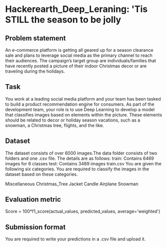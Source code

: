 # Hackerearth_Deep_Leraning: 'Tis STILL the season to be jolly

## Problem statement

An e-commerce platform is getting all geared up for a season clearance sale and plans to leverage social media as the primary channel to reach their audiences. 
The campaign’s target group are individuals/families that have recently posted a picture of their indoor Christmas decor or are traveling during the holidays. 

## Task

You work at a leading social media platform and your team has been tasked to build a product recommendation engine for consumers. As part of the development team, 
your role is to use Deep Learning to develop a model that classifies images based on elements within the picture. These elements should be related to decor or 
holiday season vacations, such as a snowman, a Christmas tree, flights, and the like.

## Dataset

The dataset consists of over 6000 images.The data folder consists of two folders and one .csv file. The details are as follows:
train: Contains 6469 images for 6 classes
test: Contains 3489 images
train.csv
You are given the following six categories. You are required to classify the images in the dataset based on these categories.

Miscellaneous
Christmas_Tree
Jacket
Candle
Airplane
Snowman

## Evaluation metric
Score = 100*f1_score(actual_values, predicted_values, average='weighted')

## Submission format
You are required to write your predictions in a .csv file and upload it.
